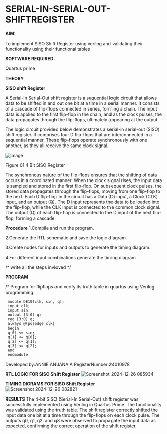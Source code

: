 # SERIAL-IN-SERIAL-OUT-SHIFTREGISTER

**AIM:**

To implement  SISO Shift Register using verilog and validating their functionality using their functional tables

**SOFTWARE REQUIRED:**

Quartus prime

**THEORY**

**SISO shift Register**

A Serial-In Serial-Out shift register is a sequential logic circuit that allows data to be shifted in and out one bit at a time in a serial manner. It consists of a cascade of flip-flops connected in series, forming a chain. The input data is applied to the first flip-flop in the chain, and as the clock pulses, the data propagates through the flip-flops, ultimately appearing at the output.

The logic circuit provided below demonstrates a serial-in serial-out (SISO) shift register. It comprises four D flip-flops that are interconnected in a sequential manner. These flip-flops operate synchronously with one another, as they all receive the same clock signal.

![image](https://github.com/naavaneetha/SERIAL-IN-SERIAL-OUT-SHIFTREGISTER/assets/154305477/e81c4072-37f9-46c6-8145-566764b74c3a)

Figure 01 4 Bit SISO Register

The synchronous nature of the flip-flops ensures that the shifting of data occurs in a coordinated manner. When the clock signal rises, the input data is sampled and stored in the first flip-flop. On subsequent clock pulses, the stored data propagates through the flip-flops, moving from one flip-flop to the next.
Each D flip-flop in the circuit has a Data (D) input, a Clock (CLK) input, and an output (Q). The D input represents the data to be loaded into the flip-flop, while the CLK input is connected to the common clock signal. The output (Q) of each flip-flop is connected to the D input of the next flip-flop, forming a cascade.

**Procedure**
1.Compile and run the program.

2.Generate the RTL schematic and save the logic diagram.

3.Create nodes for inputs and outputs to generate the timing diagram.

4.For different input combinations generate the timing diagram

/* write all the steps invloved */

**PROGRAM**

/* Program for flipflops and verify its truth table in quartus using Verilog programming.
```
 module DE10(clk, sin, q);
 input clk;
 input sin;
 output [3:0] q;
 reg [3:0] q;
 always @(posedge clk)
 begin
 q[0] <= sin;
 q[1] <= q[0];
 q[2] <= q[1];
 q[3] <= q[2];
 end
 endmodule
```

Developed by:ANNIE ANJANA A  RegisterNumber:24010978



**RTL LOGIC FOR SISO Shift Register**
![Screenshot 2024-12-26 085934](https://github.com/user-attachments/assets/3d602d1e-4b9f-40d1-93bb-3736a50fd1bb)


**TIMING DIGRAMS FOR SISO Shift Register**
![Screenshot 2024-12-26 082821](https://github.com/user-attachments/assets/f559249f-b0e2-477a-b041-8b07a1ba68a2)


**RESULTS**
The 4-bit SISO (Serial-In Serial-Out) shift register was successfully
 implemented using Verilog in Quartus Prime. The functionality was validated using
 the truth table. The shift register correctly shifted the input data one bit at a time
 through the flip-flops on each clock pulse. The outputs q0, q1, q2, and q3 were
 observed to propagate the input data as expected, confirming the correct operation
 of the shift register.
